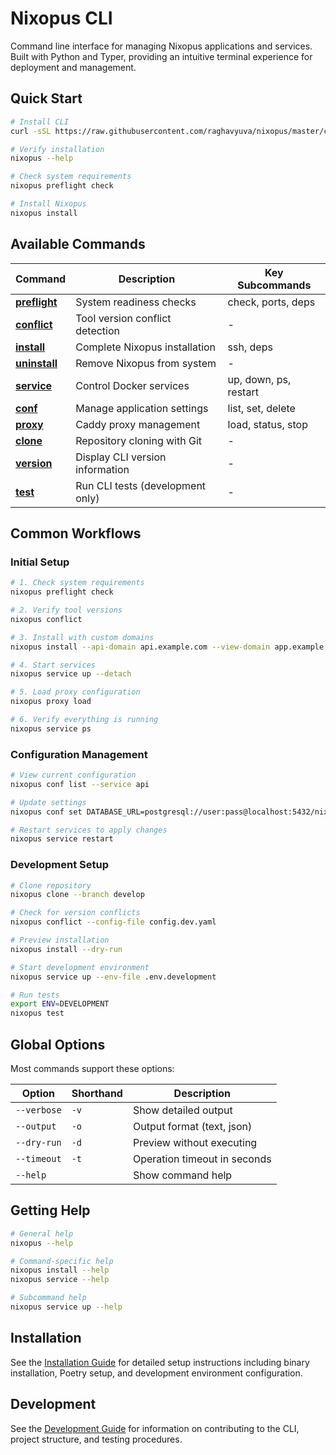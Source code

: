 # Nixopus CLI

Command line interface for managing Nixopus applications and services. Built with Python and Typer, providing an intuitive terminal experience for deployment and management.

## Quick Start

```bash
# Install CLI
curl -sSL https://raw.githubusercontent.com/raghavyuva/nixopus/master/cli/install.sh | bash

# Verify installation
nixopus --help

# Check system requirements
nixopus preflight check

# Install Nixopus
nixopus install
```

## Available Commands

| Command | Description | Key Subcommands |
|---------|-------------|-----------------|
| **[preflight](./commands/preflight.md)** | System readiness checks | check, ports, deps |
| **[conflict](./commands/conflict.md)** | Tool version conflict detection | - |
| **[install](./commands/install.md)** | Complete Nixopus installation | ssh, deps |
| **[uninstall](./commands/uninstall.md)** | Remove Nixopus from system | - |
| **[service](./commands/service.md)** | Control Docker services | up, down, ps, restart |
| **[conf](./commands/conf.md)** | Manage application settings | list, set, delete |
| **[proxy](./commands/proxy.md)** | Caddy proxy management | load, status, stop |
| **[clone](./commands/clone.md)** | Repository cloning with Git | - |
| **[version](./commands/version.md)** | Display CLI version information | - |
| **[test](./commands/test.md)** | Run CLI tests (development only) | - |

## Common Workflows

### Initial Setup
```bash
# 1. Check system requirements
nixopus preflight check

# 2. Verify tool versions
nixopus conflict

# 3. Install with custom domains
nixopus install --api-domain api.example.com --view-domain app.example.com

# 4. Start services
nixopus service up --detach

# 5. Load proxy configuration
nixopus proxy load

# 6. Verify everything is running
nixopus service ps
```

### Configuration Management
```bash
# View current configuration
nixopus conf list --service api

# Update settings
nixopus conf set DATABASE_URL=postgresql://user:pass@localhost:5432/nixopus

# Restart services to apply changes
nixopus service restart
```

### Development Setup
```bash
# Clone repository
nixopus clone --branch develop

# Check for version conflicts
nixopus conflict --config-file config.dev.yaml

# Preview installation
nixopus install --dry-run

# Start development environment
nixopus service up --env-file .env.development

# Run tests
export ENV=DEVELOPMENT
nixopus test
```

## Global Options

Most commands support these options:

| Option | Shorthand | Description |
|--------|-----------|-------------|
| `--verbose` | `-v` | Show detailed output |
| `--output` | `-o` | Output format (text, json) |
| `--dry-run` | `-d` | Preview without executing |
| `--timeout` | `-t` | Operation timeout in seconds |
| `--help` | | Show command help |

## Getting Help

```bash
# General help
nixopus --help

# Command-specific help
nixopus install --help
nixopus service --help

# Subcommand help
nixopus service up --help
```

## Installation

See the [Installation Guide](./installation.md) for detailed setup instructions including binary installation, Poetry setup, and development environment configuration.

## Development

See the [Development Guide](./development.md) for information on contributing to the CLI, project structure, and testing procedures.